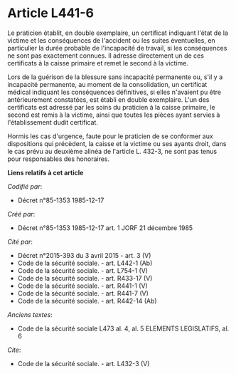 # Article L441-6

Le praticien établit, en double exemplaire, un certificat indiquant l'état de la victime et les conséquences de l'accident ou
les suites éventuelles, en particulier la durée probable de l'incapacité de travail, si les conséquences ne sont pas
exactement connues. Il adresse directement un de ces certificats à la caisse primaire et remet le second à la victime. 

Lors de la guérison de la blessure sans incapacité permanente ou, s'il y a incapacité permanente, au moment de la
consolidation, un certificat médical indiquant les conséquences définitives, si elles n'avaient pu être antérieurement
constatées, est établi en double exemplaire. L'un des certificats est adressé par les soins du praticien à la caisse
primaire, le second est remis à la victime, ainsi que toutes les pièces ayant servies à l'établissement dudit certificat. 

Hormis les cas d'urgence, faute pour le praticien de se conformer aux dispositions qui précèdent, la caisse et la victime ou
ses ayants droit, dans le cas prévu au deuxième alinéa de l'article L. 432-3, ne sont pas tenus pour responsables des
honoraires.

**Liens relatifs à cet article**

_Codifié par_:

  - Décret n°85-1353 1985-12-17

_Créé par_:

  - Décret n°85-1353 1985-12-17 art. 1 JORF 21 décembre 1985

_Cité par_:

  - Décret n°2015-393 du 3 avril 2015 - art. 3 (V)
  - Code de la sécurité sociale. - art. L442-1 (Ab)
  - Code de la sécurité sociale. - art. L754-1 (V)
  - Code de la sécurité sociale. - art. R433-17 (V)
  - Code de la sécurité sociale. - art. R441-1 (V)
  - Code de la sécurité sociale. - art. R441-7 (V)
  - Code de la sécurité sociale. - art. R442-14 (Ab)

_Anciens textes_:

  - Code de la sécurité sociale L473 al. 4, al. 5 ELEMENTS LEGISLATIFS, al. 6

_Cite_:

  - Code de la sécurité sociale. - art. L432-3 (V)
